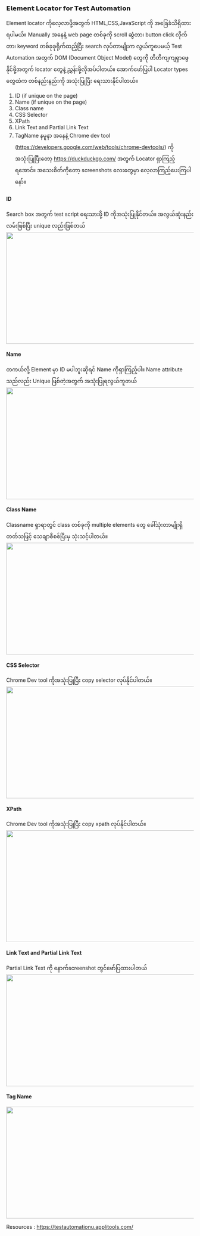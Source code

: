 ### 𝗘𝗹𝗲𝗺𝗲𝗻𝘁 𝗟𝗼𝗰𝗮𝘁𝗼𝗿 𝗳𝗼𝗿 𝗧𝗲𝘀𝘁 𝗔𝘂𝘁𝗼𝗺𝗮𝘁𝗶𝗼𝗻

Element locator ကိုလေ့လာဖို့အတွက် HTML,CSS,JavaScript ကို အခြေခံသိရှိထားရပါမယ်။ Manually အနေနဲ့ web page တစ်ခုကို scroll ဆွဲတာ၊  button click လိုက်တာ၊ keyword တစ်ခုခုရိုက်ထည့်ပြီး search လုပ်တာမျိုးက လွယ်ကူပေမယ့် Test Automation အတွက် DOM (Document Object Model) တွေကို တိတိကျကျရှာဖွေနိုင်ဖို့အတွက် locator တွေနဲ့ ညွှန်းဖို့လိုအပ်ပါတယ်။
အောက်ဖော်ပြပါ Locator types  တွေထဲက တစ်နည်းနည်းကို အသုံးပြုပြီး ရေးသားနိုင်ပါတယ်။ 
1. ID (if unique on the page)
2. Name (if unique on the page)
3. Class name
4. CSS Selector
5. XPath
6. Link Text and Partial Link Text
7. TagName
နမူနာ အနေနဲ့ Chrome dev tool (https://developers.google.com/web/tools/chrome-devtools/) ကို အသုံးပြုပြီးတော့ https://duckduckgo.com/ အတွက် Locator ရှာကြည့်ရအောင်။ အသေးစိတ်ကိုတော့ screenshots လေးတွေမှာ လေ့လာကြည့်ပေးကြပါနော်။




#### ID
Search box အတွက် test script ရေးသားဖို့ ID ကိုအသုံးပြုနိုင်တယ်။ အလွယ်ဆုံးနည်းလမ်းဖြစ်ပြီး unique လည်းဖြစ်တယ်
<img src="https://github.com/suwinphyu/readLists/blob/gh-pages/testautomation.png" width="680" height="300">
#### Name
တကယ်လို့ Element မှာ ID မပါဘူးဆိုရင် Name ကိုရှာကြည့်ပါ။ Name attribute သည်လည်း Unique ဖြစ်တဲ့အတွက် အသုံးပြုရလွယ်ကူတယ်
<img src="https://github.com/suwinphyu/readLists/blob/gh-pages/testautomation.png" width="680" height="300">
#### Class Name
Classname ရှာရာတွင် class တစ်ခုကို multiple elements တွေ ခေါ်သုံးတာမျိုးရှိတတ်သဖြင့် သေချာစီစစ်ပြီးမှ သုံးသင့်ပါတယ်။
<img src="https://github.com/suwinphyu/readLists/blob/gh-pages/testautomation.png" width="680" height="300">
#### CSS Selector
Chrome Dev tool ကိုအသုံးပြုပြီး copy selector လုပ်နိုင်ပါတယ်။
<img src="https://github.com/suwinphyu/readLists/blob/gh-pages/testautomation.png" width="680" height="300">
#### XPath
Chrome Dev tool ကိုအသုံးပြုပြီး copy xpath လုပ်နိုင်ပါတယ်။
<img src="https://github.com/suwinphyu/readLists/blob/gh-pages/testautomation.png" width="680" height="300">
#### Link Text and Partial Link Text
Partial Link Text ကို နောက်screenshot တွင်ဖော်ပြထားပါတယ်
<img src="https://github.com/suwinphyu/readLists/blob/gh-pages/testautomation.png" width="680" height="300">
#### Tag Name
<img src="https://github.com/suwinphyu/readLists/blob/gh-pages/testautomation.png" width="680" height="300">

Resources : https://testautomationu.applitools.com/
